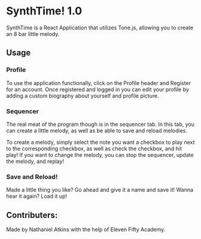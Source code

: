 # SynthTime! 1.0

SynthTime is a React Application that utilizes Tone.js, allowing you to create an 8 bar little melody. 

## Usage

### Profile

To use the application functionally, click on the Profile header and Register for an account. Once registered and logged in you can edit your profile by adding a custom biography about yourself and profile picture.

### Sequencer

The real meat of the program though is in the sequencer tab. In this tab, you can create a little melody, as well as be able to save and reload melodies. 

To create a melody, simply select the note you want a checkbox to play next to the corresponding checkbox, as well as check the checkbox, and hit play! If you want to change the melody, you can stop the sequencer, update the melody, and replay!

### Save and Reload!

Made a little thing you like? Go ahead and give it a name and save it! Wanna hear it again? Load it up! 

## Contributers:

Made by Nathaniel Atkins with the help of Eleven Fifty Academy.
